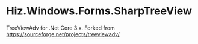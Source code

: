 # Hiz.Windows.Forms.SharpTreeView
TreeViewAdv for .Net Core 3.x.
Forked from https://sourceforge.net/projects/treeviewadv/
